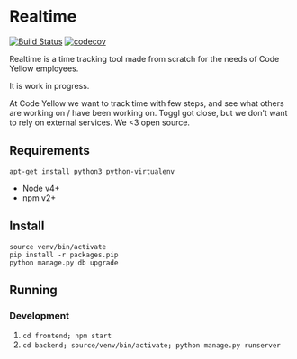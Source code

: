 # Realtime

[![Build Status](https://travis-ci.org/CodeYellowBV/realtime.svg?branch=master)](https://travis-ci.org/CodeYellowBV/realtime)
[![codecov](https://codecov.io/gh/CodeYellowBV/realtime/branch/master/graph/badge.svg)](https://codecov.io/gh/CodeYellowBV/realtime)

Realtime is a time tracking tool made from scratch for the needs of Code Yellow employees.

It is work in progress.

At Code Yellow we want to track time with few steps, and see what others are working on / have been working on. Toggl got close, but we don't want to rely on external services. We <3 open source.

## Requirements

```
apt-get install python3 python-virtualenv
```

- Node v4+
- npm v2+

## Install

```
source venv/bin/activate
pip install -r packages.pip
python manage.py db upgrade
```

## Running

### Development

1. `cd frontend; npm start`
1. `cd backend; source/venv/bin/activate; python manage.py runserver`
